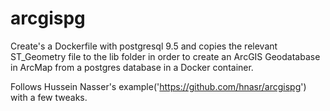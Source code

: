 # arcgispg

Create's a Dockerfile with postgresql 9.5 and copies the relevant ST_Geometry file to the lib folder in order to create an ArcGIS Geodatabase in ArcMap from a postgres database in a Docker container.

Follows Hussein Nasser's example('https://github.com/hnasr/arcgispg') with a few tweaks.
